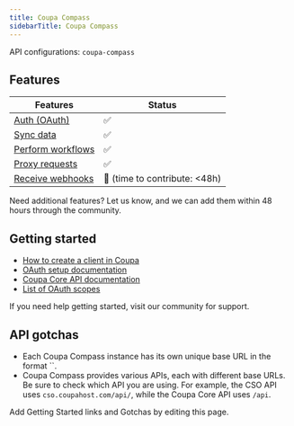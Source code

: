 ```yaml
---
title: Coupa Compass
sidebarTitle: Coupa Compass
---
```


API configurations: `coupa-compass`

## Features

| Features | Status |
| - | - |
| [Auth (OAuth)](/integrate/guides/authorize-an-api) | ✅ |
| [Sync data](/integrate/guides/sync-data-from-an-api) | ✅ |
| [Perform workflows](/integrate/guides/perform-workflows-with-an-api) | ✅ |
| [Proxy requests](/integrate/guides/proxy-requests-to-an-api) | ✅ |
| [Receive webhooks](/integrate/guides/receive-webhooks-from-an-api) | 🚫 (time to contribute: &lt;48h) |

Need additional features? Let us know, and we can add them within 48 hours through the community.

## Getting started

-   [How to create a client in Coupa](https://compass.coupa.com/_dita_/en-us/documentation/plat/integ/coupa_core_api/topics/openid_connect_clients.dita#section-2)
-   [OAuth setup documentation](https://compass.coupa.com/_dita_/en-us/documentation/plat/integ/coupa_core_api/topics/openid_connect_clients.dita#section-5)
-   [Coupa Core API documentation](https://compass.coupa.com/en-us/products/product-documentation/integration-technical-documentation/the-coupa-core-api)
-   [List of OAuth scopes](https://compass.coupa.com/_dita_/en-us/documentation/plat/integ/coupa_core_api/topics/openid_connect_clients.dita#section-3)

If you need help getting started, visit our community for support.

## API gotchas
- Each Coupa Compass instance has its own unique base URL in the format ``.
- Coupa Compass provides various APIs, each with different base URLs. Be sure to check which API you are using. For example, the CSO API uses `cso.coupahost.com/api/`, while the Coupa Core API uses `/api`.

Add Getting Started links and Gotchas by editing this page.
